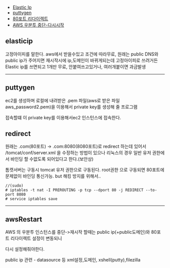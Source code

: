 - [Elastic Ip](#elasticip)
- [puttygen](#puttygen)
- [80포트 리다이렉트](#redirect)
- [AWS 우분투 중단-다시시작](#awsrestart)
## elasticip

고정아이피를 말한다. aws에서 받을수있고 조건에 따라무료, 원래는 public DNS와 public ip가 주어지면 재시작시에
ip,도메인이 바뀌게되는데 고정아이피로 쓰려거든 Elastic ip를 쓰면되고 1개만 무료, 안붙여쓰고있거나, 여러개붙이면 과금발생

---

## puttygen

ec2를 생성하며 로컬에 내려받은 .pem 파일(aws로 받은 파일 aws_password2.pem)을 이용해서 private key를 생성해 줄 프로그램

접속할떄 이 private key를 이용해서ec2 인스턴스에 접속한다.

## redirect

원래는 .com(80포트) -> .com:8080(8080포트)로 redirect 하는데 있어서 /tomcat/conf/server.xml 을 수정하는 방법이 있으나 리눅스의 경우 일반 유저 권한에서 바인딩 할 수없도록 되어있다고 한다.(보안상)

톰캣서버는 구동시 tomcat 유저 권한으로 구동된다.
root권한 으로 구동되면 80포트에 문제없이 바인딩 통신가능. but 해킹 방지를 위해서..


```
//(sudo)
# iptables -t nat -I PREROUTING -p tcp --dport 80 -j REDIRECT --to-port 8080
# service iptables save
```
---

## awsRestart

AWS 의 우분투 인스턴스를 중단->재시작 할때는 public ip(+public도메인)와 80포트 리다이렉트 설정이 변동되니

다시 설정해줘야한다.

public ip 관련 - datasource 등 xml설정,도메인, xshell(putty),filezilla
